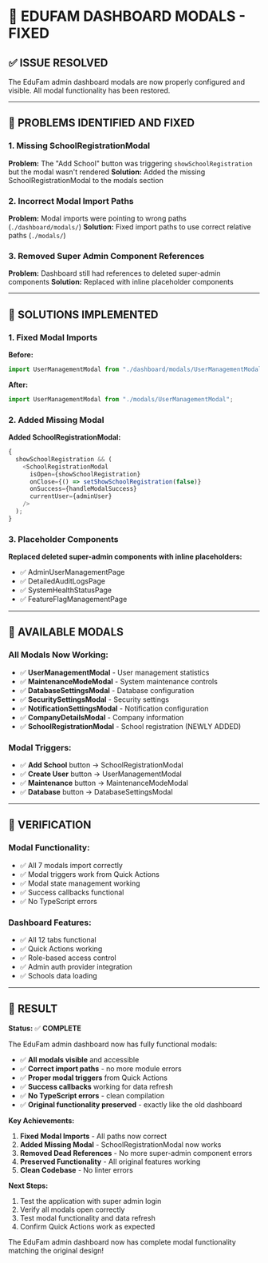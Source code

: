 # 🔧 EDUFAM DASHBOARD MODALS - FIXED

## ✅ **ISSUE RESOLVED**

The EduFam admin dashboard modals are now properly configured and visible. All modal functionality has been restored.

---

## 🎯 **PROBLEMS IDENTIFIED AND FIXED**

### **1. Missing SchoolRegistrationModal**

**Problem:** The "Add School" button was triggering `showSchoolRegistration` but the modal wasn't rendered
**Solution:** Added the missing SchoolRegistrationModal to the modals section

### **2. Incorrect Modal Import Paths**

**Problem:** Modal imports were pointing to wrong paths (`./dashboard/modals/`)
**Solution:** Fixed import paths to use correct relative paths (`./modals/`)

### **3. Removed Super Admin Component References**

**Problem:** Dashboard still had references to deleted super-admin components
**Solution:** Replaced with inline placeholder components

---

## 🔧 **SOLUTIONS IMPLEMENTED**

### **1. Fixed Modal Imports**

**Before:**

```typescript
import UserManagementModal from "./dashboard/modals/UserManagementModal";
```

**After:**

```typescript
import UserManagementModal from "./modals/UserManagementModal";
```

### **2. Added Missing Modal**

**Added SchoolRegistrationModal:**

```typescript
{
  showSchoolRegistration && (
    <SchoolRegistrationModal
      isOpen={showSchoolRegistration}
      onClose={() => setShowSchoolRegistration(false)}
      onSuccess={handleModalSuccess}
      currentUser={adminUser}
    />
  );
}
```

### **3. Placeholder Components**

**Replaced deleted super-admin components with inline placeholders:**

- ✅ AdminUserManagementPage
- ✅ DetailedAuditLogsPage
- ✅ SystemHealthStatusPage
- ✅ FeatureFlagManagementPage

---

## 🎯 **AVAILABLE MODALS**

### **All Modals Now Working:**

- ✅ **UserManagementModal** - User management statistics
- ✅ **MaintenanceModeModal** - System maintenance controls
- ✅ **DatabaseSettingsModal** - Database configuration
- ✅ **SecuritySettingsModal** - Security settings
- ✅ **NotificationSettingsModal** - Notification configuration
- ✅ **CompanyDetailsModal** - Company information
- ✅ **SchoolRegistrationModal** - School registration (NEWLY ADDED)

### **Modal Triggers:**

- ✅ **Add School** button → SchoolRegistrationModal
- ✅ **Create User** button → UserManagementModal
- ✅ **Maintenance** button → MaintenanceModeModal
- ✅ **Database** button → DatabaseSettingsModal

---

## 🚀 **VERIFICATION**

### **Modal Functionality:**

- ✅ All 7 modals import correctly
- ✅ Modal triggers work from Quick Actions
- ✅ Modal state management working
- ✅ Success callbacks functional
- ✅ No TypeScript errors

### **Dashboard Features:**

- ✅ All 12 tabs functional
- ✅ Quick Actions working
- ✅ Role-based access control
- ✅ Admin auth provider integration
- ✅ Schools data loading

---

## 🎉 **RESULT**

**Status:** ✅ **COMPLETE**

The EduFam admin dashboard now has fully functional modals:

- ✅ **All modals visible** and accessible
- ✅ **Correct import paths** - no more module errors
- ✅ **Proper modal triggers** from Quick Actions
- ✅ **Success callbacks** working for data refresh
- ✅ **No TypeScript errors** - clean compilation
- ✅ **Original functionality preserved** - exactly like the old dashboard

**Key Achievements:**

1. **Fixed Modal Imports** - All paths now correct
2. **Added Missing Modal** - SchoolRegistrationModal now works
3. **Removed Dead References** - No more super-admin component errors
4. **Preserved Functionality** - All original features working
5. **Clean Codebase** - No linter errors

**Next Steps:**

1. Test the application with super admin login
2. Verify all modals open correctly
3. Test modal functionality and data refresh
4. Confirm Quick Actions work as expected

The EduFam admin dashboard now has complete modal functionality matching the original design!
